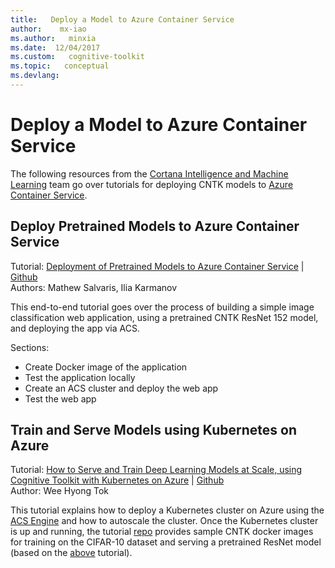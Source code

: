 ```yaml
---
title:   Deploy a Model to Azure Container Service
author:    mx-iao
ms.author:   minxia
ms.date:  12/04/2017
ms.custom:   cognitive-toolkit
ms.topic:   conceptual
ms.devlang:  
---
```


# Deploy a Model to Azure Container Service
The following resources from the [Cortana Intelligence and Machine Learning](https://blogs.technet.microsoft.com/machinelearning/) team go over tutorials for deploying CNTK models to [Azure Container Service](https://azure.microsoft.com/en-us/services/container-service/).

## Deploy Pretrained Models to Azure Container Service
Tutorial: [Deployment of Pretrained Models to Azure Container Service](https://blogs.technet.microsoft.com/machinelearning/2017/05/25/deployment-of-pre-trained-models-on-azure-container-services/)
| [Github](https://github.com/Azure/ACS-Deployment-Tutorial)  
Authors: Mathew Salvaris, Ilia Karmanov

This end-to-end tutorial goes over the process of building a simple image classification web application, using a pretrained CNTK ResNet 152 model, and deploying the app via ACS.

Sections:
* Create Docker image of the application
* Test the application locally
* Create an ACS cluster and deploy the web app
* Test the web app

## Train and Serve Models using Kubernetes on Azure
Tutorial: [How to Serve and Train Deep Learning Models at Scale, using Cognitive Toolkit with Kubernetes on Azure](https://blogs.technet.microsoft.com/machinelearning/2017/09/06/how-to-use-cognitive-toolkit-cntk-with-kubernetes-on-azure/) | [Github](https://github.com/weehyong/k8scntkSamples)  
Author: Wee Hyong Tok

This tutorial explains how to deploy a Kubernetes cluster on Azure using the [ACS Engine](https://github.com/Azure/acs-engine) and how to autoscale the cluster. Once the Kubernetes cluster is up and running, the tutorial [repo](https://github.com/weehyong/k8scntkSamples) provides sample CNTK docker images for training on the CIFAR-10 dataset and serving a pretrained ResNet model (based on the [above](#deploy-a-model-to-azure-container-service) tutorial).
